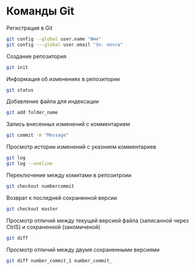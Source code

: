 # Команды Git

Регистрация в Git
```sh
git config --global user.name "Имя"
git config ---global user.email "Эл. почта"
```

Создание репозитория
```sh
git init
```

Информация об изменениях в репозитории
```sh
git status
```

Добавление файла для индексации
```sh
git add folder_name
```
Запись внесенных изменений с комментарием
```sh
git commit -m "Message"
```

Просмотр истории изменений с указнием комментариев
```sh
git log
git log --oneline
```
Переключение между комитами в репозитроии
```sh
git checkout numbercommit
```
Возврат к последней сохраненной версии
```sh
git checkout master
```
Просмотр отличий между текущей версией файла (записанной через CtrlS) и сохраненной (закомиченой)
```sh
git diff
```

Просмотр отличий между двумя сохраненными версиями
```sh
git diff number_commit_1 number_commit_
```